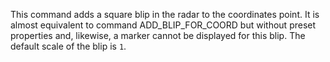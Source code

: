 This command adds a square blip in the radar to the coordinates point. It is almost equivalent to command ADD_BLIP_FOR_COORD but without preset properties and, likewise, a marker cannot be displayed for this blip. The default scale of the blip is `1`.
